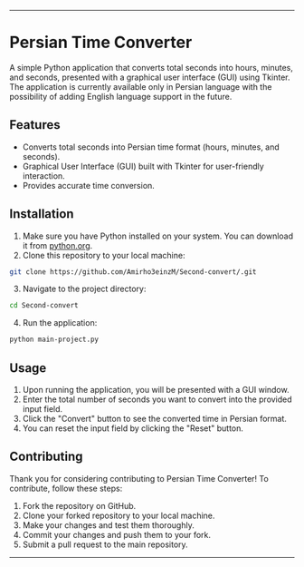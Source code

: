 
---

# Persian Time Converter

A simple Python application that converts total seconds into hours, minutes, and seconds, presented with a graphical user interface (GUI) using Tkinter. The application is currently available only in Persian language with the possibility of adding English language support in the future.

## Features

- Converts total seconds into Persian time format (hours, minutes, and seconds).
- Graphical User Interface (GUI) built with Tkinter for user-friendly interaction.
- Provides accurate time conversion.

## Installation

1. Make sure you have Python installed on your system. You can download it from [python.org](https://www.python.org/downloads/).
2. Clone this repository to your local machine:

```bash
git clone https://github.com/Amirho3einzM/Second-convert/.git
```

3. Navigate to the project directory:

```bash
cd Second-convert
```

4. Run the application:

```bash
python main-project.py
```

## Usage

1. Upon running the application, you will be presented with a GUI window.
2. Enter the total number of seconds you want to convert into the provided input field.
3. Click the "Convert" button to see the converted time in Persian format.
4. You can reset the input field by clicking the "Reset" button.

## Contributing

Thank you for considering contributing to Persian Time Converter! To contribute, follow these steps:

1. Fork the repository on GitHub.
2. Clone your forked repository to your local machine.
3. Make your changes and test them thoroughly.
4. Commit your changes and push them to your fork.
5. Submit a pull request to the main repository.


---

